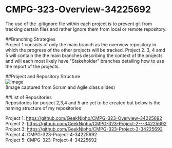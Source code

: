 # CMPG-323-Overview-34225692

The use of the .gitignore file within each project is to prevent git from tracking certain files and rather ignore them from local or remote repository. 

##Branching Strategies <br />
Project 1 consists of only the main branch as the overview repository in which the progress of the other projects will be tracked.
Project 2. 3, 4 amd 5 will contain the the main branches describing the context of the projects and will each most likely have "Stakeholder" branches detailing how to use the report of the projects.


##Project and Repository Structure <br />
![image](https://user-images.githubusercontent.com/107882888/185408777-36cefc3a-8e15-4fec-b15a-f39f4262d12a.png) <br />
(Image captured from Scrum and Agile class slides)

##List of Repositories <br />
Repositories for porject 2,3,4 and 5 are yet to be created but below is the naming structure of my repositories <br />

Project 1: https://github.com/GeekNipho/CMPG-323-Overview-34225692 <br />
Project 2: https://github.com/GeekNipho/CMPG-323-Project-2---34225692 <br />
Project 3: https://github.com/GeekNipho/CMPG-323-Project-3-34225692 <br />
Project 4: CMPG-323-Project-4-34225692 <br />
Project 5: CMPG-323-Project-4-34225692
